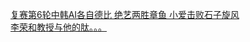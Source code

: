   
[复赛第6轮中韩AI各自德比 绝艺两胜章鱼 小爱击败石子旋风](http://www.dianyue.me/archives/659/qo55gcbapp9lk94z/)  
[李荣和教授与他的肽。。。](http://www.dianyue.me/archives/747/l39jlbg7ec680390/)